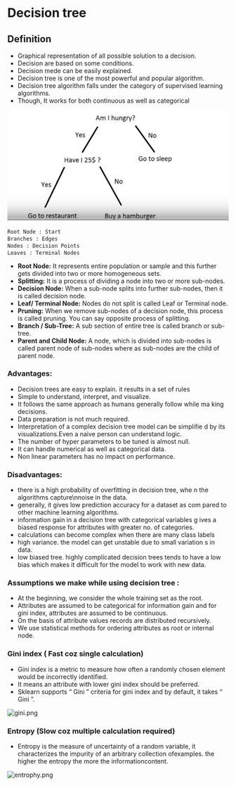 # Decision tree
## Definition
* Graphical representation of all possible solution to a decision.
* Decision are based on some conditions.
* Decision mede can be easily explained.
* Decision tree is one of the most powerful and popular algorithm.
* Decision tree algorithm falls under the category of supervised learning algorithms.
* Though, It works for both continuous as well as categorical

    

![tree](decisiontree1.png)

````
Root Node : Start
Branches : Edges
Nodes : Decision Points
Leaves : Terminal Nodes
````


* **Root Node:** It represents entire population or sample and this further gets divided into two or more homogeneous sets.
* **Splitting:** It is a process of dividing a node into two or more sub-nodes.
* **Decision Node:** When a sub-node splits into further sub-nodes, then it is called decision node.
* **Leaf/ Terminal Node:** Nodes do not split is called Leaf or Terminal node.
* **Pruning:** When we remove sub-nodes of a decision node, this process is called pruning. You can say opposite process of splitting.
* **Branch / Sub-Tree:** A sub section of entire tree is called branch or sub-tree.
* **Parent and Child Node:** A node, which is divided into sub-nodes is called parent node of sub-nodes where as sub-nodes are the child of parent node.


### Advantages:

* Decision trees are easy to explain. it results in a set of rules
* Simple to understand, interpret, and visualize.
* It follows the same approach as humans generally follow while ma king decisions.
* Data preparation is not much required.
* Interpretation of a complex decision tree model can be simplifie d by its visualizations.Even a naive person can understand logic.
* The number of hyper parameters to be tuned is almost null.
* It can handle numerical as well as categorical data.
* Non linear parameters has no impact on performance.

### Disadvantages:

* there is a high probability of overfitting in decision tree, whe n the algorithms capture\nnoise in the data.
* generally, it gives low prediction accuracy for a dataset as com pared to other machine learning algorithms.
* information gain in a decision tree with categorical variables g ives a biased response for attributes with greater no. of categories.
* calculations can become complex when there are many class labels
* high variance. the model can get unstable due to small variation s in data.
* low biased tree. highly complicated decision trees tends to have a low bias which makes it difficult for the model to work with new data.

### Assumptions we make while using decision tree :

* At the beginning, we consider the whole training set as the root.
* Attributes are assumed to be categorical for information gain and for gini index, attributes are assumed to be continuous.
* On the basis of attribute values records are distributed recursively.
* We use statistical methods for ordering attributes as root or internal node.

### Gini index ( Fast coz single calculation)

* Gini index is a metric to measure how often a randomly chosen element would be incorrectly identified. 
* It means an attribute with lower gini index should be preferred. 
* Sklearn supports “ Gini ” criteria for gini index and by default, it takes “ Gini ”.

![gini.png](attachment:gini.png)

### Entropy (Slow coz multiple calculation required)

* Entropy is the measure of uncertainty of a random variable, it characterizes the impurity of an arbitrary collection ofexamples. the higher the entropy the more the informationcontent.

![entrophy.png](attachment:entrophy.png)
